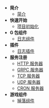 - **简介**
  - [简介](/docs/{{version}}/1)
- **快速开始**
  - [项目初始化](/docs/{{version}}/2_1)
- **G 包组件**
  - [日志组件](/docs/{{version}}/3_1)
- **插件**
  - [日志插件](/docs/{{version}}/4_1)
- **服务注册**
  - [HTTP 服务器](/docs/{{version}}/5_1)
  - [GRPC 服务器](/docs/{{version}}/5_2)
  - [TCP 服务器](/docs/{{version}}/5_3)
  - [UDP 服务器](/docs/{{version}}/5_4)
  - [CRON 服务器](/docs/{{version}}/5_5)
- **游戏组件**
  - [掉落组件](/docs/{{version}}/6_1)
